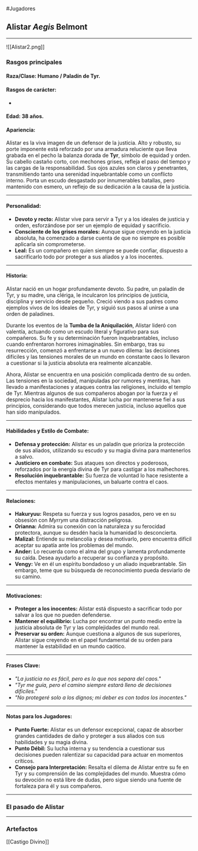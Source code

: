 #Jugadores 
## **Alistar *Aegis* Belmont**

---

![[Alistar2.png]]

### **Rasgos principales**
#### **Raza/Clase:** Humano / Paladín de Tyr.

#### Rasgos de carácter:
-  

#### **Edad:** 38 años.

#### **Apariencia:**

Alistar es la viva imagen de un defensor de la justicia. Alto y robusto, su porte imponente está reforzado por una armadura reluciente que lleva grabada en el pecho la balanza dorada de **Tyr**, símbolo de equidad y orden. Su cabello castaño corto, con mechones grises, refleja el paso del tiempo y las cargas de la responsabilidad. Sus ojos azules son claros y penetrantes, transmitiendo tanto una serenidad inquebrantable como un conflicto interno. Porta un escudo desgastado por innumerables batallas, pero mantenido con esmero, un reflejo de su dedicación a la causa de la justicia.

---

#### **Personalidad:**

- **Devoto y recto:** Alistar vive para servir a Tyr y a los ideales de justicia y orden, esforzándose por ser un ejemplo de equidad y sacrificio.
- **Consciente de los grises morales:** Aunque sigue creyendo en la justicia absoluta, ha comenzado a darse cuenta de que no siempre es posible aplicarla sin comprometerse.
- **Leal:** Es un compañero en quien siempre se puede confiar, dispuesto a sacrificarlo todo por proteger a sus aliados y a los inocentes.

---

#### **Historia:**

Alistar nació en un hogar profundamente devoto. Su padre, un paladín de Tyr, y su madre, una clériga, le inculcaron los principios de justicia, disciplina y servicio desde pequeño. Creció viendo a sus padres como ejemplos vivos de los ideales de Tyr, y siguió sus pasos al unirse a una orden de paladines.

Durante los eventos de la **Tumba de la Aniquilación**, Alistar lideró con valentía, actuando como un escudo literal y figurativo para sus compañeros. Su fe y su determinación fueron inquebrantables, incluso cuando enfrentaron horrores inimaginables. Sin embargo, tras su resurrección, comenzó a enfrentarse a un nuevo dilema: las decisiones difíciles y las tensiones morales de un mundo en constante caos lo llevaron a cuestionar si la justicia absoluta era realmente alcanzable.

Ahora, Alistar se encuentra en una posición complicada dentro de su orden. Las tensiones en la sociedad, manipuladas por rumores y mentiras, han llevado a manifestaciones y ataques contra las religiones, incluido el templo de Tyr. Mientras algunos de sus compañeros abogan por la fuerza y el desprecio hacia los manifestantes, Alistar lucha por mantenerse fiel a sus principios, considerando que todos merecen justicia, incluso aquellos que han sido manipulados.

---

#### **Habilidades y Estilo de Combate:**

- **Defensa y protección:** Alistar es un paladín que prioriza la protección de sus aliados, utilizando su escudo y su magia divina para mantenerlos a salvo.
- **Justiciero en combate:** Sus ataques son directos y poderosos, reforzados por la energía divina de Tyr para castigar a los malhechores.
- **Resolución inquebrantable:** Su fuerza de voluntad lo hace resistente a efectos mentales y manipulaciones, un baluarte contra el caos.

---

#### **Relaciones:**

- **Hakuryuu:** Respeta su fuerza y sus logros pasados, pero ve en su obsesión con _Myrrym_ una distracción peligrosa.
- **Orianna:** Admira su conexión con la naturaleza y su ferocidad protectora, aunque su desdén hacia la humanidad lo desconcierta.
- **Malizal:** Entiende su melancolía y desea motivarlo, pero encuentra difícil aceptar su apatía ante los problemas del mundo.
- **Ander:** Lo recuerda como el alma del grupo y lamenta profundamente su caída. Desea ayudarlo a recuperar su confianza y propósito.
- **Vengy:** Ve en él un espíritu bondadoso y un aliado inquebrantable. Sin embargo, teme que su búsqueda de reconocimiento pueda desviarlo de su camino.

---

#### **Motivaciones:**

- **Proteger a los inocentes:** Alistar está dispuesto a sacrificar todo por salvar a los que no pueden defenderse.
- **Mantener el equilibrio:** Lucha por encontrar un punto medio entre la justicia absoluta de Tyr y las complejidades del mundo real.
- **Preservar su orden:** Aunque cuestiona a algunos de sus superiores, Alistar sigue creyendo en el papel fundamental de su orden para mantener la estabilidad en un mundo caótico.

---

#### **Frases Clave:**

- _"La justicia no es fácil, pero es lo que nos separa del caos."_
- _"Tyr me guía, pero el camino siempre estará lleno de decisiones difíciles."_
- _"No protegeré solo a los dignos; mi deber es con todos los inocentes."_

---

#### **Notas para los Jugadores:**

- **Punto Fuerte:** Alistar es un defensor excepcional, capaz de absorber grandes cantidades de daño y proteger a sus aliados con sus habilidades y su magia divina.
- **Punto Débil:** Su lucha interna y su tendencia a cuestionar sus decisiones pueden ralentizar su capacidad para actuar en momentos críticos.
- **Consejo para Interpretación:** Resalta el dilema de Alistar entre su fe en Tyr y su comprensión de las complejidades del mundo. Muestra cómo su devoción no está libre de dudas, pero sigue siendo una fuente de fortaleza para él y sus compañeros.
---

### **El pasado de Alistar**


---

### Artefactos

[[Castigo Divino]]